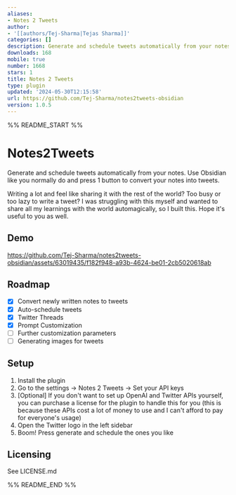 ```yaml
---
aliases:
- Notes 2 Tweets
author:
- '[[authors/Tej-Sharma|Tejas Sharma]]'
categories: []
description: Generate and schedule tweets automatically from your notes
downloads: 168
mobile: true
number: 1668
stars: 1
title: Notes 2 Tweets
type: plugin
updated: '2024-05-30T12:15:58'
url: https://github.com/Tej-Sharma/notes2tweets-obsidian
version: 1.0.5
---
```


%% README_START %%

# Notes2Tweets

Generate and schedule tweets automatically from your notes. Use Obsidian like you normally do and press 1 button to convert your notes into tweets.

Writing a lot and feel like sharing it with the rest of the world? Too busy or too lazy to write a tweet? I was struggling with this myself and wanted to share all my learnings with the world automagically, so I built this. Hope it's useful to you as well.


## Demo
https://github.com/Tej-Sharma/notes2tweets-obsidian/assets/63019435/f182f948-a93b-4624-be01-2cb5020618ab


## Roadmap

- [x] Convert newly written notes to tweets
- [x] Auto-schedule tweets
- [x] Twitter Threads
- [x] Prompt Customization
- [ ] Further customization parameters
- [ ] Generating images for tweets

## Setup

1. Install the plugin
2. Go to the settings -> Notes 2 Tweets -> Set your API keys
3. [Optional] If you don't want to set up OpenAI and Twitter APIs yourself, you can purchase a license for the plugin to handle this for you (this is because these APIs cost a lot of money to use and I can't afford to pay for everyone's usage)
4. Open the Twitter logo in the left sidebar
5. Boom! Press generate and schedule the ones you like 


## Licensing
See LICENSE.md



%% README_END %%